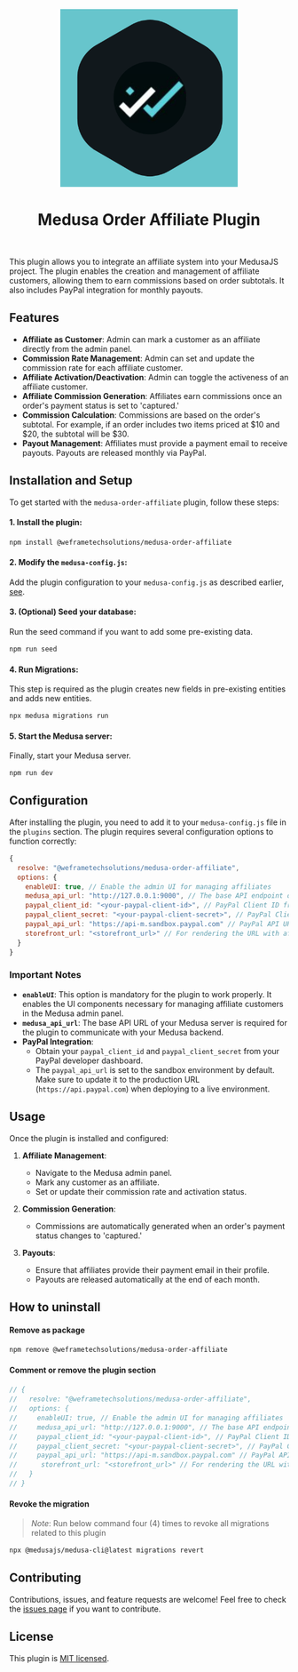 <div align="center">
  <img src="https://raw.githubusercontent.com/we-frame/medusa-order-affiliate/main/media/medus-order-plugin-logo.png" alt="Magator Logo" width="320">
  <h1>Medusa Order Affiliate Plugin</h1>
</div>
<br>

This plugin allows you to integrate an affiliate system into your MedusaJS project. The plugin enables the creation and management of affiliate customers, allowing them to earn commissions based on order subtotals. It also includes PayPal integration for monthly payouts.

## Features

- **Affiliate as Customer**: Admin can mark a customer as an affiliate directly from the admin panel.
- **Commission Rate Management**: Admin can set and update the commission rate for each affiliate customer.
- **Affiliate Activation/Deactivation**: Admin can toggle the activeness of an affiliate customer.
- **Affiliate Commission Generation**: Affiliates earn commissions once an order's payment status is set to 'captured.'
- **Commission Calculation**: Commissions are based on the order's subtotal. For example, if an order includes two items priced at $10 and $20, the subtotal will be $30.
- **Payout Management**: Affiliates must provide a payment email to receive payouts. Payouts are released monthly via PayPal.

## Installation and Setup

To get started with the `medusa-order-affiliate` plugin, follow these steps:

#### 1. Install the plugin:

```bash
npm install @weframetechsolutions/medusa-order-affiliate
```

#### 2. Modify the `medusa-config.js`:

Add the plugin configuration to your `medusa-config.js` as described earlier, [see](#configuration).

#### 3. (Optional) Seed your database:

Run the seed command if you want to add some pre-existing data.

```bash
npm run seed
```

#### 4. Run Migrations:

This step is required as the plugin creates new fields in pre-existing entities and adds new entities.

```bash
npx medusa migrations run
```

#### 5. Start the Medusa server:

Finally, start your Medusa server.

```bash
npm run dev
```

## Configuration

After installing the plugin, you need to add it to your `medusa-config.js` file in the `plugins` section. The plugin requires several configuration options to function correctly:

```javascript
{
  resolve: "@weframetechsolutions/medusa-order-affiliate",
  options: {
    enableUI: true, // Enable the admin UI for managing affiliates
    medusa_api_url: "http://127.0.0.1:9000", // The base API endpoint of your Medusa server
    paypal_client_id: "<your-paypal-client-id>", // PayPal Client ID from your developer account
    paypal_client_secret: "<your-paypal-client-secret>", // PayPal Client Secret from your developer account
    paypal_api_url: "https://api-m.sandbox.paypal.com" // PayPal API URL (default is set to the sandbox environment),
    storefront_url: "<storefront_url>" // For rendering the URL with affiliate code on affiliate details page.
  }
}
```

### Important Notes

- **`enableUI`**: This option is mandatory for the plugin to work properly. It enables the UI components necessary for managing affiliate customers in the Medusa admin panel.
- **`medusa_api_url`**: The base API URL of your Medusa server is required for the plugin to communicate with your Medusa backend.
- **PayPal Integration**:
  - Obtain your `paypal_client_id` and `paypal_client_secret` from your PayPal developer dashboard.
  - The `paypal_api_url` is set to the sandbox environment by default. Make sure to update it to the production URL (`https://api.paypal.com`) when deploying to a live environment.

## Usage

Once the plugin is installed and configured:

1. **Affiliate Management**:

   - Navigate to the Medusa admin panel.
   - Mark any customer as an affiliate.
   - Set or update their commission rate and activation status.

2. **Commission Generation**:

   - Commissions are automatically generated when an order's payment status changes to 'captured.'

3. **Payouts**:
   - Ensure that affiliates provide their payment email in their profile.
   - Payouts are released automatically at the end of each month.

## How to uninstall

#### Remove as package

```bash
npm remove @weframetechsolutions/medusa-order-affiliate
```

#### Comment or remove the plugin section

```js
// {
//   resolve: "@weframetechsolutions/medusa-order-affiliate",
//   options: {
//     enableUI: true, // Enable the admin UI for managing affiliates
//     medusa_api_url: "http://127.0.0.1:9000", // The base API endpoint of your Medusa server
//     paypal_client_id: "<your-paypal-client-id>", // PayPal Client ID from your developer account
//     paypal_client_secret: "<your-paypal-client-secret>", // PayPal Client Secret from your developer account
//     paypal_api_url: "https://api-m.sandbox.paypal.com" // PayPal API URL (default is set to the sandbox environment)
//      storefront_url: "<storefront_url>" // For rendering the URL with affiliate code on affiliate details page.
//   }
// }
```

#### Revoke the migration

> _Note_: Run below command four (4) times to revoke all migrations related to this plugin

```bash
npx @medusajs/medusa-cli@latest migrations revert
```

## Contributing

Contributions, issues, and feature requests are welcome! Feel free to check the [issues page](https://github.com/we-frame/medusa-order-affiliate/issues) if you want to contribute.

## License

This plugin is [MIT licensed](https://github.com/we-frame/medusa-order-affiliate/blob/main/LICENSE).
